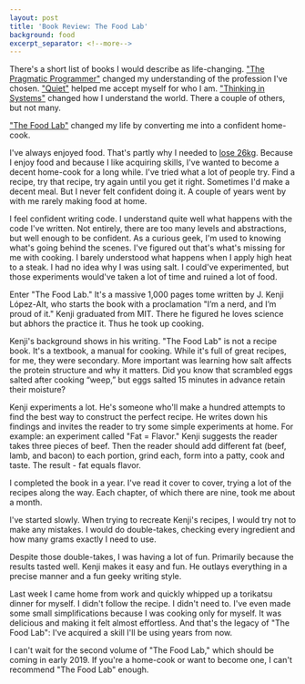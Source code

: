 ```yaml
---
layout: post
title: 'Book Review: The Food Lab'
background: food
excerpt_separator: <!--more-->
---
```


There's a short list of books I would describe as life-changing. ["The Pragmatic Programmer"](https://www.goodreads.com/book/show/4099.The_Pragmatic_Programmer) changed my understanding of the profession I've chosen. ["Quiet"](https://www.goodreads.com/book/show/8520610-quiet) helped me accept myself for who I am. ["Thinking in Systems"](https://www.goodreads.com/book/show/3828902-thinking-in-systems) changed how I understand the world. There a couple of others, but not many.

["The Food Lab"](https://www.goodreads.com/book/show/24861842-the-food-lab) changed my life by converting me into a confident home-cook.

<!--more-->

I've always enjoyed food. That's partly why I needed to [lose 26kg](/how-i-keep-26kg-lost). Because I enjoy food and because I like acquiring skills, I've wanted to become a decent home-cook for a long while. I've tried what a lot of people try. Find a recipe, try that recipe, try again until you get it right. Sometimes I'd make a decent meal. But I never felt confident doing it. A couple of years went by with me rarely making food at home.

I feel confident writing code. I understand quite well what happens with the code I've written. Not entirely, there are too many levels and abstractions, but well enough to be confident. As a curious geek, I'm used to knowing what's going behind the scenes. I've figured out that's what's missing for me with cooking. I barely understood what happens when I apply high heat to a steak. I had no idea why I was using salt. I could've experimented, but those experiments would've taken a lot of time and ruined a lot of food.

Enter "The Food Lab." It's a massive 1,000 pages tome written by J. Kenji López-Alt, who starts the book with a proclamation "I’m a nerd, and I’m proud of it." Kenji graduated from MIT. There he figured he loves science but abhors the practice it. Thus he took up cooking.

Kenji's background shows in his writing. "The Food Lab" is not a recipe book. It's a textbook, a manual for cooking. While it's full of great recipes, for me, they were secondary. More important was learning how salt affects the protein structure and why it matters. Did you know that scrambled eggs salted after cooking “weep,” but eggs salted 15 minutes in advance retain their moisture?

Kenji experiments a lot. He's someone who'll make a hundred attempts to find the best way to construct the perfect recipe. He writes down his findings and invites the reader to try some simple experiments at home. For example: an experiment called "Fat = Flavor." Kenji suggests the reader takes three pieces of beef. Then the reader should add different fat (beef, lamb, and bacon) to each portion, grind each, form into a patty, cook and taste. The result - fat equals flavor.

I completed the book in a year. I've read it cover to cover, trying a lot of the recipes along the way. Each chapter, of which there are nine, took me about a month.

I've started slowly. When trying to recreate Kenji's recipes, I would try not to make any mistakes. I would do double-takes, checking every ingredient and how many grams exactly I need to use.

Despite those double-takes, I was having a lot of fun. Primarily because the results tasted well. Kenji makes it easy and fun. He outlays everything in a precise manner and a fun geeky writing style.

Last week I came home from work and quickly whipped up a torikatsu dinner for myself. I didn't follow the recipe. I didn't need to. I've even made some small simplifications because I was cooking only for myself. It was delicious and making it felt almost effortless. And that's the legacy of "The Food Lab": I've acquired a skill I'll be using years from now.

I can't wait for the second volume of "The Food Lab," which should be coming in early 2019. If you're a home-cook or want to become one, I can't recommend "The Food Lab" enough.

